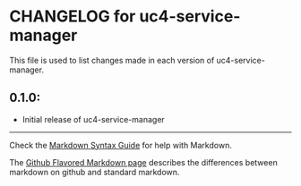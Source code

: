 # CHANGELOG for uc4-service-manager

This file is used to list changes made in each version of uc4-service-manager.

## 0.1.0:

* Initial release of uc4-service-manager

- - -
Check the [Markdown Syntax Guide](http://daringfireball.net/projects/markdown/syntax) for help with Markdown.

The [Github Flavored Markdown page](http://github.github.com/github-flavored-markdown/) describes the differences between markdown on github and standard markdown.
